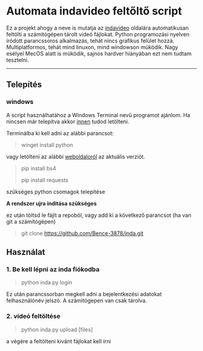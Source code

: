 # Automata indavideo feltőltő script
Ez a projekt ahogy a neve is mutatja az [indavideo](https://indavideo.hu/) oldalára automatikusan feltölti a számitógépen tárolt videó fájlokat. Python programozási nyelven íródott parancssoros alkalmazás, tehát nincs grafikus felület hozzá. Multiplatformos, tehát mind linuxon, mind windowson müködik. Nagy esélyel MecOS alatt is müködik, sajnos hardver hiányában ezt nem tudtam tesztelni.

---
## Telepítés
### windows
A script használhatához a Windows Terminal nevű programot ajánlom. Ha nincsen már telepítva akkor [innen](https://apps.microsoft.com/detail/9N0DX20HK701?hl=neutral&gl=HU&ocid=pdpshare) tudod letölteni.

Terminálba ki kell adni az alábbi parancsot:
> winget install python

vagy letölteni az alábbi [weboldaloról](https://www.python.org/downloads/) az aktuális verziót.

> pip install bs4
> 
> pip install requests

szükséges python csomagok telepítése

**A rendszer ujra inditása szükséges**

ez után töltsd le fájlt a repoból, vagy add ki a következő parancsot (ha van git a számítógépen)
> git clone https://github.com/Bence-3878/inda.git
## Használat

### 1. Be kell lépni az inda fiókodba

> python inda.py login

Ez után parancssorban megkell adni a bejelentkezési adatokat felhasználónév jelszó. A számitógepen van csak tárolva.

### 2. videó feltöltése

> python inda.py upload [files]

a végére a feltölteni kivánt fájlokat kell írni
